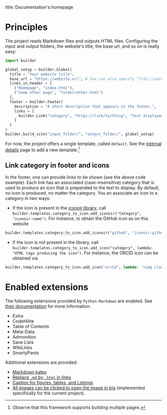 title: Documentation's homepage

# Principles

The project reads Markdown files and outputs HTML files.
Configuring the input and output folders, the website's title, the base url, and so on is really easy:

```python
import builder

global_setup = builder.Global(
  title = "Your website title",
  base_url = "https://website.url", # You can also specify "file://path/to/local/output" to test CSS files locally
  links_in_header = [
    ("Homepage", "index.html"),
    ("Some other page", "folder/other.html")
  ],
  footer = builder.Footer(
    description = "A short description that appears in the footer.",
    links = [
      builder.Link("Category", "https://link/to/thing", "Text displayed")
    ]
  )
)
builder.build_site("input_folder/", "output_folder/", global_setup)
```

For now, the project offers a single template, called `default`.
See the [internal details](internal.md) page to add a new template.[^1]

[^1]: Observe that this framework supports building multiple pages.

## Link category in footer and icons

In the footer, one can provide links to be shown (see the above code example).
Each link has an associated (case-insensitive) category that is used to produce an icon that is prepended to the text to display.
By default, no icon is produced, no matter the category.
You an associate an icon to a category in two ways:

  - If the icon is present in the [iconoir library](https://iconoir.com/), call `builder.templates.category_to_icon.add_iconoir("Category", "iconoir-name")`.
    For instance, to obtain the GitHub icon as on this website

```python
builder.templates.category_to_icon.add_iconoir("github", "iconoir-github")
```

  - If the icon is not present in the library, call `builder.templates.category_to_icon.add_icon("category", lambda: "HTML tags producing the icon")`.
    For instance, the ORCID icon can be obtained via

```python
builder.templates.category_to_icon.add_icon("orcid", lambda: '<img class="contact-icon orcid" src="https://info.orcid.org/wp-content/uploads/2018/11/orcid_16x16.png" alt=""/>',)
```

# Enabled extensions

The following extensions provided by `Python-Markdown` are enabled.
See [their documentation](https://python-markdown.github.io/extensions/) for more information.

  - Extra
  - CodeHilite
  - Table of Contents
  - Meta-Data
  - Admonition
  - Sane Lists
  - WikiLinks
  - SmartyPants

Additional extensions are provided:

  - [Markdown katex](https://github.com/mbarkhau/markdown-katex)
  - [Replace `.md` by `.html` in links](https://github.com/ricmua/markdown-md2html_links)
  - [Caption for figures, tables, and Listings](https://github.com/flywire/caption)
  - [All images can be clicked to open the image in big](https://github.com/DocSkellington/WebsiteBuilder/builder/extensions.py) (implemented specifically for the current project).